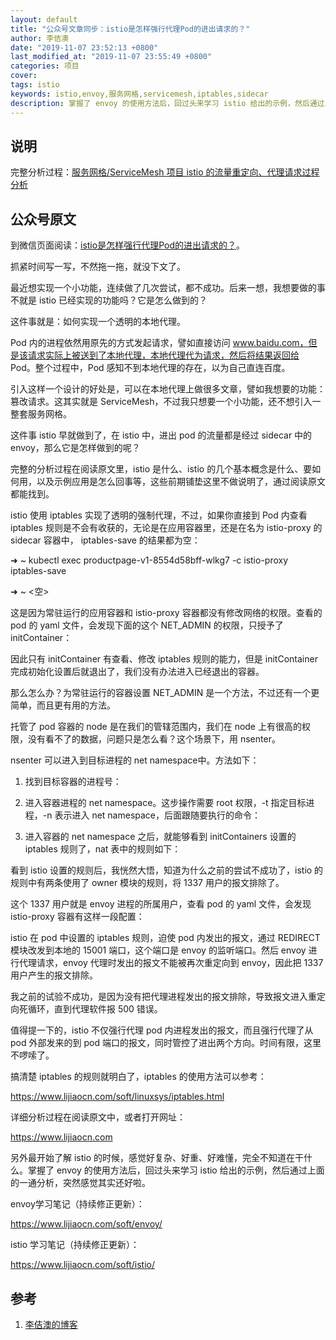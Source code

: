 ```yaml
---
layout: default
title: "公众号文章同步：istio是怎样强行代理Pod的进出请求的？"
author: 李佶澳
date: "2019-11-07 23:52:13 +0800"
last_modified_at: "2019-11-07 23:55:49 +0800"
categories: 项目
cover:
tags: istio
keywords: istio,envoy,服务网格,servicemesh,iptables,sidecar
description: 掌握了 envoy 的使用方法后，回过头来学习 istio 给出的示例，然后通过上面的一通分析
---
```


## 说明

完整分析过程：[服务网格/ServiceMesh 项目 istio 的流量重定向、代理请求过程分析](https://www.lijiaocn.com/%E9%A1%B9%E7%9B%AE/2019/11/01/istio-packet-forward.html)

## 公众号原文

到微信页面阅读：[istio是怎样强行代理Pod的进出请求的？](https://mp.weixin.qq.com/s/NXH7N6QipCtxb7wcsl4AEg)。

抓紧时间写一写，不然拖一拖，就没下文了。

最近想实现一个小功能，连续做了几次尝试，都不成功。后来一想，我想要做的事不就是 istio 已经实现的功能吗？它是怎么做到的？

这件事就是：如何实现一个透明的本地代理。

Pod 内的进程依然用原先的方式发起请求，譬如直接访问 www.baidu.com，但是该请求实际上被送到了本地代理，本地代理代为请求，然后将结果返回给 Pod。整个过程中，Pod 感知不到本地代理的存在，以为自己直连百度。



引入这样一个设计的好处是，可以在本地代理上做很多文章，譬如我想要的功能：篡改请求。这其实就是 ServiceMesh，不过我只想要一个小功能，还不想引入一整套服务网格。


这件事 istio 早就做到了，在 istio 中，进出 pod 的流量都是经过 sidecar 中的 envoy，那么它是怎样做到的呢？


完整的分析过程在阅读原文里，istio 是什么、istio 的几个基本概念是什么、要如何用，以及示例应用是怎么回事等，这些前期铺垫这里不做说明了，通过阅读原文都能找到。


istio 使用 iptables 实现了透明的强制代理，不过，如果你直接到 Pod 内查看 iptables 规则是不会有收获的，无论是在应用容器里，还是在名为 istio-proxy 的 sidecar 容器中， iptables-save 的结果都为空：



➜  ~ kubectl exec productpage-v1-8554d58bff-wlkg7 -c istio-proxy iptables-save

➜  ~ <空>



这是因为常驻运行的应用容器和 istio-proxy 容器都没有修改网络的权限。查看的 pod 的 yaml 文件，会发现下面的这个 NET_ADMIN 的权限，只授予了 initContainer：






因此只有 initContainer 有查看、修改 iptables 规则的能力，但是 initContainer 完成初始化设置后就退出了，我们没有办法进入已经退出的容器。



那么怎么办？为常驻运行的容器设置 NET_ADMIN 是一个方法，不过还有一个更简单，而且更有用的方法。



托管了 pod 容器的 node 是在我们的管辖范围内，我们在 node 上有很高的权限，没有看不了的数据，问题只是怎么看？这个场景下，用  nsenter。



nsenter 可以进入到目标进程的 net namespace中。方法如下：



1. 找到目标容器的进程号：







2. 进入容器进程的 net namespace。这步操作需要 root 权限，-t 指定目标进程，-n 表示进入 net namespace，后面跟随要执行的命令：







3. 进入容器的 net namespace 之后，就能够看到 initContainers 设置的 iptables 规则了，nat 表中的规则如下：







看到 istio 设置的规则后，我恍然大悟，知道为什么之前的尝试不成功了，istio 的规则中有两条使用了 owner 模块的规则，将 1337 用户的报文排除了。


这个 1337 用户就是 envoy 进程的所属用户，查看 pod 的 yaml 文件，会发现 istio-proxy 容器有这样一段配置：







istio 在  pod 中设置的 iptables 规则，迫使 pod 内发出的报文，通过 REDIRECT 模块改发到本地的 15001 端口，这个端口是 envoy 的监听端口。然后 envoy 进行代理请求，envoy 代理时发出的报文不能被再次重定向到 envoy，因此把 1337 用户产生的报文排除。


我之前的试验不成功，是因为没有把代理进程发出的报文排除，导致报文进入重定向死循环，直到代理软件报 500 错误。


值得提一下的，istio 不仅强行代理 pod 内进程发出的报文，而且强行代理了从 pod 外部发来的到 pod 端口的报文，同时管控了进出两个方向。时间有限，这里不啰嗦了。



搞清楚 iptables 的规则就明白了，iptables 的使用方法可以参考： 



https://www.lijiaocn.com/soft/linuxsys/iptables.html



详细分析过程在阅读原文中，或者打开网址：



https://www.lijiaocn.com



另外最开始了解 istio 的时候，感觉好复杂、好重、好难懂，完全不知道在干什么。掌握了 envoy 的使用方法后，回过头来学习 istio 给出的示例，然后通过上面的一通分析，突然感觉其实还好啦。



envoy学习笔记（持续修正更新）：


https://www.lijiaocn.com/soft/envoy/



istio 学习笔记（持续修正更新）：



https://www.lijiaocn.com/soft/istio/


## 参考

1. [李佶澳的博客][1]

[1]: https://www.lijiaocn.com "李佶澳的博客"
